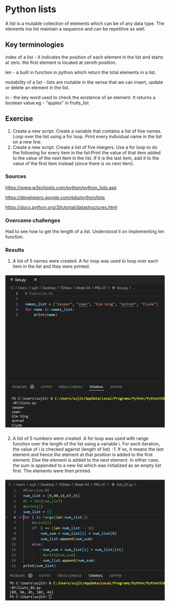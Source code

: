 #  Python lists
A list is a mutable collection of elements which can be of any data type. The elements ina list maintain a sequence and can be repetitive as well. 

## Key terminologies
index of a list - It indicates the position of each element in the list and starts at zero. the first element is located at zeroth position.

len - a built in function in python which return the total elements in a list.

mutability of a list - lists are mutable in the sense that we can insert, update or delete an element in the list.

in - the key word used to check the existence of an element. It returns a boolean value.eg - "apples" in fruits_list

## Exercise
1. Create a new script. Create a variable that contains a list of five names. Loop over the list using a for loop. Print every individual name in the list on a new line.
2. Create a new script. Create a list of five integers. Use a for loop to do the following for every item in the list:Print the value of that item added to the value of the next item in the list. If it is the last item, add it to the value of the first item instead (since there is no next item).

### Sources
https://www.w3schools.com/python/python_lists.asp

https://developers.google.com/edu/python/lists

https://docs.python.org/3/tutorial/datastructures.html


### Overcome challenges
Had to see how to get the length of a list. Understood it on implementing len function. 

### Results
1) A list of 5 names were created. A for loop was used to loop over each item in the list and they were printed.

##### ![PRG-07-01](https://github.com/Techgrounds-Cloud-9/cloud-9-jsm-1985/blob/main/00_includes/Week-04/PRG-07/lists-01.PNG)

2) A list of 5 numbers were created.  A for loop was used with range function over the length of the list using a variable i. For each iteration,  the value of i is checked against (length of list) -1. If so, it means the last element and hence the element at that position is added to the first element. Else the element is added to the next element. In either case, the sum is appended to a new list which was initialized as an empty list first. The elements were then printed.

##### ![PRG-07-02](https://github.com/Techgrounds-Cloud-9/cloud-9-jsm-1985/blob/main/00_includes/Week-04/PRG-07/lists-02.PNG)




